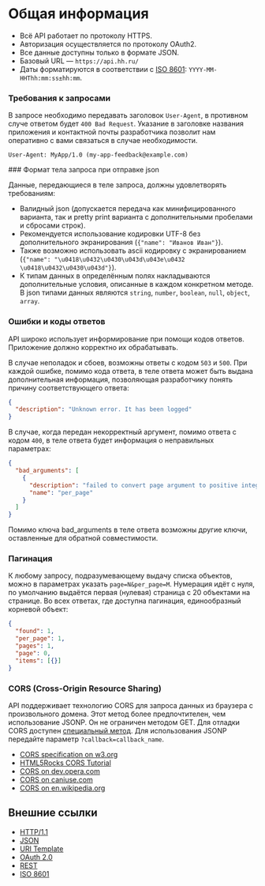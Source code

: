 # Общая информация

* Всё API работает по протоколу HTTPS.
* Авторизация осуществляется по протоколу OAuth2.  
* Все данные доступны только в формате JSON.
* Базовый URL — `https://api.hh.ru/`
* Даты форматируются в соответствии с [ISO 8601](http://en.wikipedia.org/wiki/ISO_8601): `YYYY-MM-HHThh:mm:ss±hh:mm`.

### Требования к запросами
В запросе необходимо передавать заголовок `User-Agent`, в противном случе ответом будет `400 Bad Request`. 
Указание в заголовке названия приложения и контактной почты разработчика позволит нам оперативно с вами 
связаться в случае необходимости.
```
User-Agent: MyApp/1.0 (my-app-feedback@example.com)
```

<a name="request-body" />
### Формат тела запроса при отправке json

Данные, передающиеся в теле запроса, должны удовлетворять требованиям:
* Валидный json (допускается передача как минифицированного варианта, так и pretty print варианта с дополнительными пробелами и сбросами строк).
* Рекомендуется использование кодировки UTF-8 без дополнительного экранирования (`{"name": "Иванов Иван"}`).
* Также возможно использовать ascii кодировку с экранированием (`{"name": "\u0418\u0432\u0430\u043d\u043e\u0432 \u0418\u0432\u0430\u043d"}`).
* К типам данных в определённым полях накладываются дополнительные условия, описанные в каждом конкретном методе. В json 
типами данных являются `string`, `number`, `boolean`, `null`, `object`, `array`.

### Ошибки и коды ответов
API широко использует информирование при помощи кодов ответов. Приложение должно корректно их обрабатывать.

В случае неполадок и сбоев, возможны ответы с кодом `503` и `500`.
При каждой ошибке, помимо кода ответа, в теле ответа может быть выдана дополнительная информация, 
позволяющая разработчику понять причину соответствующего ответа:
```json
{
  "description": "Unknown error. It has been logged"
}
```

В случае, когда передан некорректный аргумент, помимо ответа с кодом `400`, в теле ответа будет информация о
неправильных параметрах:
```json
{
  "bad_arguments": [
    {
      "description": "failed to convert page argument to positive integer",
      "name": "per_page"
    }
  ]
}
```
Помимо ключа bad_arguments в теле ответа возможны другие ключи, оставленные для обратной совместимости.


### Пагинация
К любому запросу, подразумевающему выдачу списка объектов, можно в параметрах указать `page=N&per_page=M`. Нумерация идёт 
с нуля, по умолчанию выдаётся первая (нулевая) страница с 20 объектами на странице. Во всех ответах, где доступна пагинация,
единообразный корневой объект:
```json
{
  "found": 1,
  "per_page": 1,
  "pages": 1,
  "page": 0,
  "items": [{}]
}
```

### CORS (Cross-Origin Resource Sharing)
API поддерживает технологию CORS для запроса данных из
браузера с произвольного домена. Этот метод более предпочтителен, чем использование JSONP. Он не ограничен методом GET.
Для отладки CORS доступен [специальный метод](cors.md).
Для использования JSONP передайте параметр `?callback=callback_name`.

* [CORS specification on w3.org](http://www.w3.org/TR/cors/)
* [HTML5Rocks CORS Tutorial](http://www.html5rocks.com/en/tutorials/cors/)
* [CORS on dev.opera.com](http://dev.opera.com/articles/view/dom-access-control-using-cross-origin-resource-sharing/)
* [CORS on caniuse.com](http://caniuse.com/#feat=cors)
* [CORS on en.wikipedia.org](http://en.wikipedia.org/wiki/Cross-origin_resource_sharing)

## Внешние ссылки
* [HTTP/1.1](http://tools.ietf.org/html/rfc2616)
* [JSON](http://json.org/)
* [URI Template](http://tools.ietf.org/html/rfc6570)
* [OAuth 2.0](http://tools.ietf.org/html/rfc6749)
* [REST](http://www.ics.uci.edu/~fielding/pubs/dissertation/rest_arch_style.htm)
* [ISO 8601](http://en.wikipedia.org/wiki/ISO_8601)
